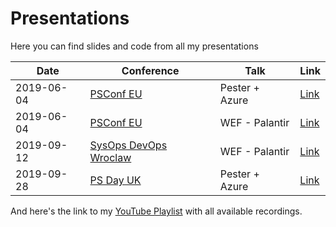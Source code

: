 # Presentations

Here you can find slides and code from all my presentations

|Date|Conference|Talk|Link|
|----|----------|----|----|
|2019-06-04|[PSConf EU](https://psconf.eu)|Pester + Azure|[Link](./2019-06-04-PSConfEU/README.md)|
|2019-06-04|[PSConf EU](https://psconf.eu)|WEF - Palantir|[Link](./2019-06-04-PSConfEU/README.md)|
|2019-09-12|[SysOps DevOps Wroclaw](https://www.meetup.com/SysOpsWro)|WEF - Palantir|[Link](./2019-09-12-SysOpsDevOps/README.md)|
|2019-09-28|[PS Day UK](https://psday.uk/)|Pester + Azure|[Link](./2019-09-28-PSDayUK/README.md)|

And here's the link to my [YouTube Playlist](https://www.youtube.com/watch?v=ygCk6zsxB5E&list=PL4zn9yxVNc4iiQbIsHPw92CaVORevXMHo) with all available recordings.
